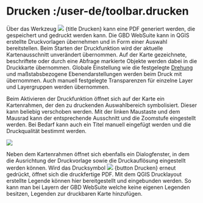 # Drucken :/user-de/toolbar.drucken

Über das Werkzeug ![](baseline-print-24px.svg) {title Drucken} kann eine PDF generiert werden, die gespeichert und gedruckt werden kann.
Die GBD WebSuite kann in QGIS erstellte Druckvorlagen übernehmen und in Form einer Auswahl bereitstellen.
Beim Starten der Druckfunktion wird der aktuelle Kartenausschnitt unverändert übernommen.
Auf der Karte gezeichnete, beschriftete oder durch eine Abfrage markierte Objekte werden dabei in die Druckkarte übernommen.
Globale Einstellung wie die festgelegte [Drehung](/user-de/statusbar.drehung) und maßstabsbezogene Ebenendarstellungen werden beim Druck mit übernommen.
Auch manuell festgelegte Transparenzen für einzelne Layer und Layergruppen werden übernommen.

Beim Aktivieren der Druckfunktion öffnet sich auf der Karte ein Kartenrahmen, der den zu druckenden Auswahlbereich symbolisiert.
Dieser kann beliebig verschoben werden.
Mit der linken Maustaste und dem Mausrad kann der entsprechende Ausschnitt und die Zoomstufe eingestellt werden.
Bei Bedarf kann auch ein Titel manuell eingefügt werden und die Druckqualität bestimmt werden.

![](print.png)

Neben dem Kartenrahmen öffnet sich ebenfalls ein Dialogfenster, in dem die Ausrichtung der Druckvorlage sowie die Druckauflösung eingestellt werden können.
Wird das Drucksymbol ![](baseline-print-24px.svg) {button Drucken} erneut gedrückt, öffnet sich die druckfertige PDF. Mit dem QGIS Drucklayout erstellte Legende können hier bereitgestellt und eingebunden werden.
So kann man bei Layern der GBD WebSuite welche keine eigenen Legenden besitzen, Legenden zur druckbaren Karte hinzufügen.
